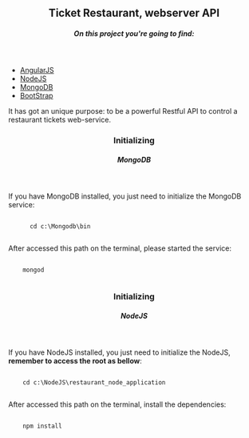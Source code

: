 
<header>
   <hgroup>
     <h2>Ticket Restaurant, webserver API </h2>
     <h5>On this project you're going to find:</h5>
   </hgroup>
</header>

  <ul>
    <li>
      <a href="https://angularjs.org/" target="blank">AngularJS</a>
    </li>
    <li>
      <a href="https://nodejs.org/en/" target="blank">NodeJS</a>
    </li>
    <li>
      <a href="https://www.mongodb.org/" target="blank">MongoDB</a>
    </li>
    <li>
      <a href="http://getbootstrap.com/" target="blank">BootStrap</a>
    </li>
  </ul>

<p>It has got an unique purpose: to be a powerful Restful API to control a restaurant tickets web-service.</P>

<header>
  <hgroup>
    <h3> Initializing </h3>
    <h5> MongoDB </h5>
  </hgroup>
</header>

<p>If you have MongoDB installed, you just need to initialize the MongoDB service:</p>

<section>
  <code>
      cd c:\Mongodb\bin
  </code><br>
   <p>After accessed this path on the terminal, please started the service:</p>
  <code>
    mongod
  </code>
</section>

<header>
  <hgroup>
    <h3> Initializing </h3>
    <h5> NodeJS </h5>
  </hgroup>
</header>

<p>If you have NodeJS installed, you just need to initialize the NodeJS, <strong> remember to access the root as bellow</strong>:</p>

<section>
  <code>
    cd c:\NodeJS\restaurant_node_application
  </code><br>
   <p>After accessed this path on the terminal, install the dependencies:</p>
  <code>
    npm install
  </code>
</section>
